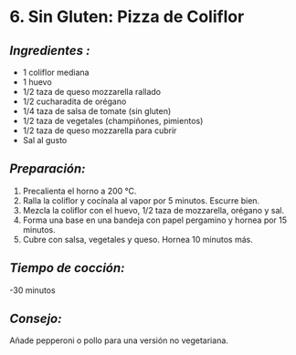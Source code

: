 # 6. Sin Gluten: Pizza de Coliflor


## *Ingredientes :*
- 1 coliflor mediana
- 1 huevo
- 1/2 taza de queso mozzarella rallado
- 1/2 cucharadita de orégano
- 1/4 taza de salsa de tomate (sin gluten)
- 1/2 taza de vegetales (champiñones, pimientos)
- 1/2 taza de queso mozzarella para cubrir
- Sal al gusto

## *Preparación:*
1. Precalienta el horno a 200 °C.
2. Ralla la coliflor y cocínala al vapor por 5 minutos. Escurre bien.
3. Mezcla la coliflor con el huevo, 1/2 taza de mozzarella, orégano y sal.
4. Forma una base en una bandeja con papel pergamino y hornea por 15 minutos.
5. Cubre con salsa, vegetales y queso. Hornea 10 minutos más.

## *Tiempo de cocción:*
-30 minutos  

## *Consejo:* 
Añade pepperoni o pollo para una versión no vegetariana.